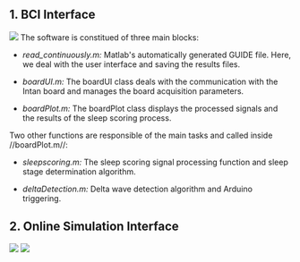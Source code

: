 ## 1. BCI Interface
![](https://user-images.githubusercontent.com/41677251/43193330-0df91334-9000-11e8-83e9-621514abfa70.PNG)
The software is constitued of three main blocks:

* _read_continuously.m:_ Matlab's automatically generated GUIDE file. Here, we deal with the user interface and saving the results files.

* _boardUI.m:_ The boardUI class deals with the communication with the Intan board and manages the board acquisition parameters.

* _boardPlot.m:_ The boardPlot class displays the processed signals and the results of the sleep scoring process.

Two other functions are responsible of the main tasks and called inside //boardPlot.m//:

* _sleepscoring.m:_ The sleep scoring signal processing function and sleep stage determination algorithm.

* _deltaDetection.m:_ Delta wave detection algorithm and Arduino triggering.

## 2. Online Simulation Interface

![](https://user-images.githubusercontent.com/41677251/43524149-cb569a02-959e-11e8-8704-a132ff567805.png)
![](https://user-images.githubusercontent.com/41677251/43524217-f93bf520-959e-11e8-85a8-741b8fcd3e62.png)